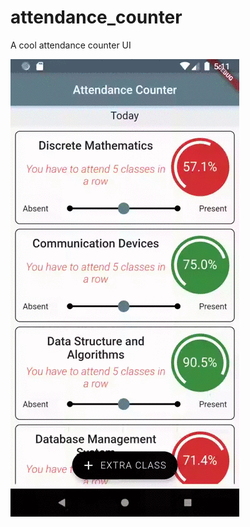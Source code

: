 # attendance_counter

A cool attendance counter UI

![Screenshot](https://github.com/sxillocc/Hands-on-with-Flutter/blob/master/attendance_counter/assets/attendance_counter.gif)

